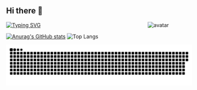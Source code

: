 <!--
**NuyoahCh/NuyoahCh** is a ✨ _special_ ✨ repository because its `README.md` (this file) appears on your GitHub profile.

Here are some ideas to get you started:

- 🔭 I'm currently working on ...
- 🌱 I'm currently learning ...
- 👯 I'm looking to collaborate on ...
- 🤔 I'm looking for help with ...
- 💬 Ask me about ...
- 📫 How to reach me: ...
- 😄 Pronouns: ...
- ⚡ Fun fact: ...
-->
## Hi there 👋

<img src="https://github.com/yoyocraft/yoyocraft/blob/master/assets/angry.gif" width="120" alt="avatar" align="right" />

[![Typing SVG](https://readme-typing-svg.herokuapp.com?font=Fira+Code&pause=1000&width=435&lines=Hi,+I'm+NuyoahCh;Welcome+to+my+GitHub!;nuyoahch.online)](https://git.io/typing-svg)

[![Anurag's GitHub stats](https://github-readme-stats.vercel.app/api?username=NuyoahCh)](https://github.com/anuraghazra/github-readme-stats)
![Top Langs](https://github-readme-stats.vercel.app/api/top-langs/?username=NuyoahCh&layout=compact&theme=tokyonight)

![github-snake](https://raw.githubusercontent.com/NuyoahCh/NuyoahCh/output/github-contribution-grid-snake.svg)

